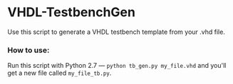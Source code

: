 VHDL-TestbenchGen
=================

Use this script to generate a VHDL testbench template from your .vhd file.

### How to use:

Run this script with Python 2.7 — `python tb_gen.py my_file.vhd` and you'll get a new file called `my_file_tb.py`.